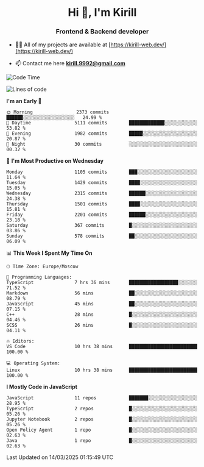 <h1 align="center">Hi 👋, I'm Kirill</h1>
<h3 align="center">Frontend & Backend developer</h3>

- 👨‍💻 All of my projects are available at [https://kirill-web.dev/](https://kirill-web.dev/)

- 📫 Contact me here **kirill.9992@gmail.com**











<!--START_SECTION:waka-->
![Code Time](http://img.shields.io/badge/Code%20Time-2%2C163%20hrs%2024%20mins-blue)

![Lines of code](https://img.shields.io/badge/From%20Hello%20World%20I%27ve%20Written-5.5%20million%20lines%20of%20code-blue)

**I'm an Early 🐤** 

```text
🌞 Morning                2373 commits        ██████░░░░░░░░░░░░░░░░░░░   24.99 % 
🌆 Daytime                5111 commits        █████████████░░░░░░░░░░░░   53.82 % 
🌃 Evening                1982 commits        █████░░░░░░░░░░░░░░░░░░░░   20.87 % 
🌙 Night                  30 commits          ░░░░░░░░░░░░░░░░░░░░░░░░░   00.32 % 
```
📅 **I'm Most Productive on Wednesday** 

```text
Monday                   1105 commits        ███░░░░░░░░░░░░░░░░░░░░░░   11.64 % 
Tuesday                  1429 commits        ████░░░░░░░░░░░░░░░░░░░░░   15.05 % 
Wednesday                2315 commits        ██████░░░░░░░░░░░░░░░░░░░   24.38 % 
Thursday                 1501 commits        ████░░░░░░░░░░░░░░░░░░░░░   15.81 % 
Friday                   2201 commits        ██████░░░░░░░░░░░░░░░░░░░   23.18 % 
Saturday                 367 commits         █░░░░░░░░░░░░░░░░░░░░░░░░   03.86 % 
Sunday                   578 commits         ██░░░░░░░░░░░░░░░░░░░░░░░   06.09 % 
```


📊 **This Week I Spent My Time On** 

```text
🕑︎ Time Zone: Europe/Moscow

💬 Programming Languages: 
TypeScript               7 hrs 36 mins       ██████████████████░░░░░░░   71.52 % 
Markdown                 56 mins             ██░░░░░░░░░░░░░░░░░░░░░░░   08.79 % 
JavaScript               45 mins             ██░░░░░░░░░░░░░░░░░░░░░░░   07.15 % 
C++                      28 mins             █░░░░░░░░░░░░░░░░░░░░░░░░   04.46 % 
SCSS                     26 mins             █░░░░░░░░░░░░░░░░░░░░░░░░   04.11 % 

🔥 Editors: 
VS Code                  10 hrs 38 mins      █████████████████████████   100.00 % 

💻 Operating System: 
Linux                    10 hrs 38 mins      █████████████████████████   100.00 % 
```

**I Mostly Code in JavaScript** 

```text
JavaScript               11 repos            ███████░░░░░░░░░░░░░░░░░░   28.95 % 
TypeScript               2 repos             █░░░░░░░░░░░░░░░░░░░░░░░░   05.26 % 
Jupyter Notebook         2 repos             █░░░░░░░░░░░░░░░░░░░░░░░░   05.26 % 
Open Policy Agent        1 repo              █░░░░░░░░░░░░░░░░░░░░░░░░   02.63 % 
Java                     1 repo              █░░░░░░░░░░░░░░░░░░░░░░░░   02.63 % 
```




 Last Updated on 14/03/2025 01:15:49 UTC
<!--END_SECTION:waka-->
